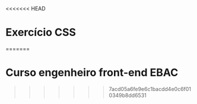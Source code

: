 <<<<<<< HEAD
# Exercício CSS
=======
# Curso engenheiro front-end EBAC

>>>>>>> 7acd05a6fe9e6c1bacdd4e0c6f010349b8dd6531
